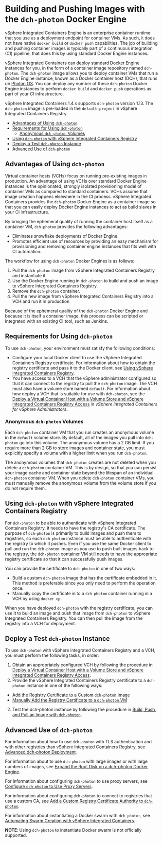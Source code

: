 # Building and Pushing Images with the `dch-photon` Docker Engine 

vSphere Integrated Containers Engine is an enterprise container runtime that you use as a deployment endpoint for container VMs. As such, it does not have native `docker build` or `docker push` capabilities. The job of building and pushing container images is typically part of a continuous integration (CI) pipeline, that does this by using standard Docker Engine instances. 

vSphere Integrated Containers can deploy standard Docker Engine instances for you, in the form of a container image repository named `dch-photon`.  The `dch-photon` image allows you to deploy container VMs that run a Docker Engine instance, known as a Docker container host (DCH), that runs on [Photon OS](https://vmware.github.io/photon/). You can deploy any number of these `dch-photon` Docker Engine instances to perform `docker build` and `docker push` operations as part of your CI infrastructure. 

vSphere Integrated Containers 1.4.x supports `dch-photon` version 1.13. The `dch-photon` image is pre-loaded in the `default-project` in vSphere Integrated Containers Registry. 

- [Advantages of Using `dch-photon`](#advantages)
- [Requirements for Using `dch-photon`](#requirements)
  - [Anonymous `dch-photon` Volumes](#vols) 
- [Using `dch-photon` with vSphere Integrated Containers Registry](#registry)
- [Deploy a Test `dch-photon` Instance](#procedure)
- [Advanced Use of `dch-photon`](#advanced)

## Advantages of Using `dch-photon` <a id="advantages"></a> 

Virtual container hosts (VCHs) focus on running pre-existing images in production. An advantage of using VCHs  over standard Docker Engine instances is the opinionated, strongly isolated provisioning model of container VMs as compared to standard containers. VCHs assume that image creation happens elsewhere in the CI process. vSphere Integrated Containers provides the `dch-photon` Docker Engine as a container image so that you can easily deploy Docker Engine instances to act as build slaves in your CI infrastructure.  

By bringing the ephemeral quality of running the container host itself as a container VM, `dch-photon` provides the following advantages:

- Eliminates snowflake deployments of Docker Engine.
- Promotes efficient use of resources by providing an easy mechanism for provisioning and removing container engine instances that fits well with CI automation.

The workflow for using `dch-photon` Docker Engines is as follows: 

1. Pull the `dch-photon` image from vSphere Integrated Containers Registry and instantiate it.
2. Use the Docker Engine running in `dch-photon` to build and push an image to vSphere Integrated Containers Registry.
3. Remove the `dch-photon` container.
4. Pull the new image from vSphere Integrated Containers Registry into a VCH and run it in production.

Because of the ephemeral quality of the `dch-photon` Docker Engine and because it is itself a container image, this process can be scripted or integrated with an existing CI tool, such as Jenkins.

## Requirements for Using `dch-photon` <a id="requirements"></a>

To use `dch-photon`, your environment must satisfy the following conditions: 

- Configure your local Docker client to use the vSphere Integrated Containers Registry certificate. For information about how to obtain the registry certificate and pass it to the Docker client, see [Using vSphere Integrated Containers Registry](configure_docker_client.md#registry).
- You have access to a VCH that the vSphere administrator configured so that it can connect to the registry to pull the `dch-photon` image. The VCH must also have a volume store named `default`. For information about how deploy a VCH that is suitable for use with `dch-photon`, see the [Deploy a Virtual Container Host with a Volume Store and vSphere Integrated Containers Registry Access](../vic_vsphere_admin/deploy_vch_dchphoton.md) in *vSphere Integrated Containers for vSphere Administrators*. 

### Anonymous `dch-photon` Volumes <a id="vols"></a>

Each `dch-photon` container VM that you run creates an anonymous volume in the `default` volume store. By default, all of the images you pull into `dch-photon` go into this volume. The anonymous volume has a 2 GB limit. If you require more than 2 GB to store images and container state, you must explicitly specify a volume with a higher limit when you run `dch-photon`. 

The anonymous volumes that `dch-photon` creates are not deleted when you delete a `dch-photon` container VM.  This is by design, so that you can persist your image cache and container state beyond the lifespan of an individual `dch-photon` container VM. When you delete `dch-photon` container VMs, you must manually remove the anonymous volume from the volume store if you do not require them.

## Using `dch-photon` with vSphere Integrated Containers Registry <a id="registry"></a>

For `dch-photon` to be able to authenticate with vSphere Integrated Containers Registry, it needs to have the registry's CA certificate. 
The purpose of `dch-photon` is primarily to build images and push them to registries, so each `dch-photon` instance must be able to authenticate with the registry to which it pushes. Even if you use the same Docker client to pull and run the `dch-photon` image as you use to push built images back to the registry, the `dch-photon` container VM still needs to have the appropriate registry certificate so that it can successfully push images. 

You can provide the certificate to `dch-photon` in one of two ways:

-  Build a custom `dch-photon` image that has the certificate embedded in it. This method is preferable since you only need to perform the operation once.
-  Manually copy the certificate in to a `dch-photon` container running in a VCH by using `docker cp`.

When you have deployed `dch-photon` with the registry certificate, you can use it to build an image and push that image from `dch-photon` to vSphere Integrated Containers Registry. You can then pull the image from the registry into a VCH for deployment. 

## Deploy a Test `dch-photon` Instance <a id="procedure"></a>

To use `dch-photon` with vSphere Integrated Containers Registry and a VCH, you must perform the following tasks, in order:

1. Obtain an appropriately configured VCH by following the procedure in [Deploy a Virtual Container Host with a Volume Store and vSphere Integrated Containers Registry Access](../vic_vsphere_admin/deploy_vch_dchphoton.md).
2. Provide the vSphere Integrated Containers Registry certificate to a `dch-photon` instance in one of the following ways:

  - [Add the Registry Certificate to a Custom  `dch-photon`  Image](photon_cert_custom.md)
  - [Manually Add the Registry Certificate to a `dch-photon` VM](photon_cert_manual.md)
2. Test the dch-photon instance by following the procedure in [Build, Push, and Pull an Image with `dch-photon`](test_photon.md).

## Advanced Use of `dch-photon` <a id="advanced"></a>

For information about how to use `dch-photon` with TLS authentication and with other registries than vSphere Integrated Containers Registry, see [Advanced dch-photon Deployment](dchphoton_options.md).

For information about to use `dch-photon` with large images or with large numbers of images, see [Expand the Root Disk on a dch-photon Docker Engine](dch_expand_disk.md).

For information about configuring `dch-photon` to use proxy servers, see [Configure `dch-photon` to Use Proxy Servers](dch_photon_proxy.md).

For information about configuring `dch-photon` to connect to registries that use a custom CA, see [Add a Custom Registry Certificate Authority to `dch-photon`](add_custom_ca.md).

For information about instantiating a Docker swarm with `dch-photon`, see [Automating Swarm Creation with vSphere Integrated Containers](https://blogs.vmware.com/cloudnative/2017/10/03/automating-swarm-creation-with-vic-1-2/).

**NOTE**: Using `dch-photon` to instantiate Docker swarm is not officially supported.